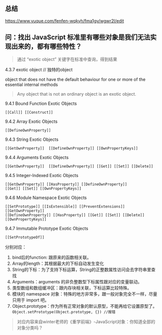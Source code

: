 ## 总结

https://www.yuque.com/fenfen-wqkyh/fma1gv/wgwr2l/edit




## 问：找出 JavaScript 标准里有哪些对象是我们无法实现出来的，都有哪些特性？

> 通过 “exotic object” 关键字在标准中查询，得到结果

4.3.7 exotic object   // 独特的object
  
  object that does not have the default behaviour for one or more of the essential internal methods
> Any object that is not an ordinary object is an exotic object.

9.4.1 Bound Function Exotic Objects

    [[Call]] [[Construct]]

9.4.2 Array Exotic Objects

    [[DefineOwnProperty]]

9.4.3 String Exotic Objects

    [[GetOwnProperty]]  [[DefineOwnProperty]] [[OwnPropertyKeys]]

9.4.4 Arguments Exotic Objects

    [[GetOwnProperty]]  [[DefineOwnProperty]] [[Get]] [[Set]] [[Delete]]

9.4.5 Integer-Indexed Exotic Objects

    [[GetOwnProperty]] [[HasProperty]] [[DefineOwnProperty]] 
    [[Get]] [[Set]] [[OwnPropertyKeys]]

9.4.6 Module Namespace Exotic Objects

    [[SetPrototype]] [[IsExtensible]] [[PreventExtensions]] [[GetOwnProperty]] 
    [[DefineOwnProperty]] [[HasProperty]] [[Get]] [[Set]] [[Delete]]
    [[OwnPropertyKeys]]

9.4.7 Immutable Prototype Exotic Objects

    [[SetPrototypeOf]]



分别对应：

1. bind后的function: 跟原来的函数相关联。
2. Array的length：其根据最大的下标自动发生变化
3. String的下标：为了支持下标运算，String的正整数属性访问会去字符串里查找
4. Arguments：arguments 的非负整数型下标属性跟对应的变量联动。
5. 类型数组和数组缓冲区：跟内存块相关联，下标运算比较特殊。
6. 模块的 namespace 对象：特殊的地方非常多，跟一般对象完全不一样，尽量只用于 import 吧。
7. Object.prototype：作为所有正常对象的默认原型，不能再给它设置原型了。`Object.setPrototype(Object.prototype, {}) //报错`

> 对应内容来自winter老师的《重学前端》-JavaScript对象：你知道全部的对象分类吗？